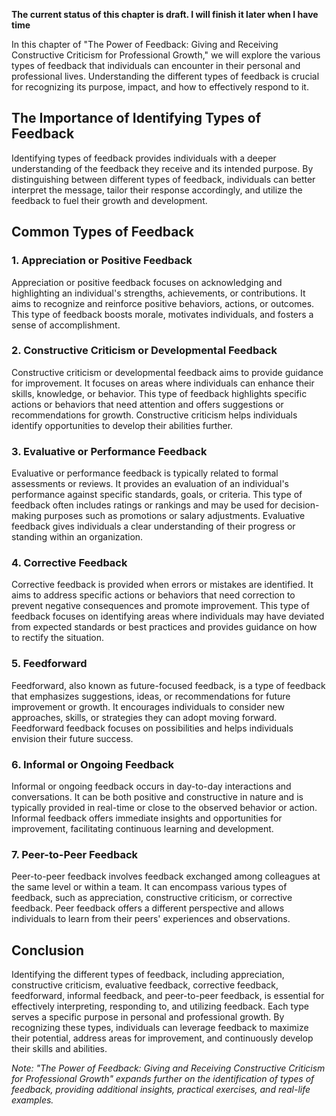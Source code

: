 **The current status of this chapter is draft. I will finish it later when I have time**

In this chapter of "The Power of Feedback: Giving and Receiving Constructive Criticism for Professional Growth," we will explore the various types of feedback that individuals can encounter in their personal and professional lives. Understanding the different types of feedback is crucial for recognizing its purpose, impact, and how to effectively respond to it.

The Importance of Identifying Types of Feedback
-----------------------------------------------

Identifying types of feedback provides individuals with a deeper understanding of the feedback they receive and its intended purpose. By distinguishing between different types of feedback, individuals can better interpret the message, tailor their response accordingly, and utilize the feedback to fuel their growth and development.

Common Types of Feedback
------------------------

### 1. Appreciation or Positive Feedback

Appreciation or positive feedback focuses on acknowledging and highlighting an individual's strengths, achievements, or contributions. It aims to recognize and reinforce positive behaviors, actions, or outcomes. This type of feedback boosts morale, motivates individuals, and fosters a sense of accomplishment.

### 2. Constructive Criticism or Developmental Feedback

Constructive criticism or developmental feedback aims to provide guidance for improvement. It focuses on areas where individuals can enhance their skills, knowledge, or behavior. This type of feedback highlights specific actions or behaviors that need attention and offers suggestions or recommendations for growth. Constructive criticism helps individuals identify opportunities to develop their abilities further.

### 3. Evaluative or Performance Feedback

Evaluative or performance feedback is typically related to formal assessments or reviews. It provides an evaluation of an individual's performance against specific standards, goals, or criteria. This type of feedback often includes ratings or rankings and may be used for decision-making purposes such as promotions or salary adjustments. Evaluative feedback gives individuals a clear understanding of their progress or standing within an organization.

### 4. Corrective Feedback

Corrective feedback is provided when errors or mistakes are identified. It aims to address specific actions or behaviors that need correction to prevent negative consequences and promote improvement. This type of feedback focuses on identifying areas where individuals may have deviated from expected standards or best practices and provides guidance on how to rectify the situation.

### 5. Feedforward

Feedforward, also known as future-focused feedback, is a type of feedback that emphasizes suggestions, ideas, or recommendations for future improvement or growth. It encourages individuals to consider new approaches, skills, or strategies they can adopt moving forward. Feedforward feedback focuses on possibilities and helps individuals envision their future success.

### 6. Informal or Ongoing Feedback

Informal or ongoing feedback occurs in day-to-day interactions and conversations. It can be both positive and constructive in nature and is typically provided in real-time or close to the observed behavior or action. Informal feedback offers immediate insights and opportunities for improvement, facilitating continuous learning and development.

### 7. Peer-to-Peer Feedback

Peer-to-peer feedback involves feedback exchanged among colleagues at the same level or within a team. It can encompass various types of feedback, such as appreciation, constructive criticism, or corrective feedback. Peer feedback offers a different perspective and allows individuals to learn from their peers' experiences and observations.

Conclusion
----------

Identifying the different types of feedback, including appreciation, constructive criticism, evaluative feedback, corrective feedback, feedforward, informal feedback, and peer-to-peer feedback, is essential for effectively interpreting, responding to, and utilizing feedback. Each type serves a specific purpose in personal and professional growth. By recognizing these types, individuals can leverage feedback to maximize their potential, address areas for improvement, and continuously develop their skills and abilities.

*Note: "The Power of Feedback: Giving and Receiving Constructive Criticism for Professional Growth" expands further on the identification of types of feedback, providing additional insights, practical exercises, and real-life examples.*
